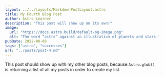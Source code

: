 ```yaml
---
layout: ../../layouts/MarkdownPostLayout.astro
title: My Fourth Blog Post
author: Astro Learner
description: "This post will show up on its own!"
image: 
  url: "https://docs.astro.build/default-og-image.png"
  alt: "The word “astro” against an illustration of planets and stars."
pubDate: 2022-08-08
tags: ["astro", "successes"]
url: "../posts/post-4.md"
---
```


This post should show up with my other blog posts, because `Astro.glob()` is returning a list of all my posts in order to create my list.
